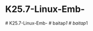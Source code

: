 # K25.7-Linux-Emb-
#   K 2 5 . 7 - L i n u x - E m b -  
 #   b a i t a p _ 1  
 #   b a i t a p _ 1  
 